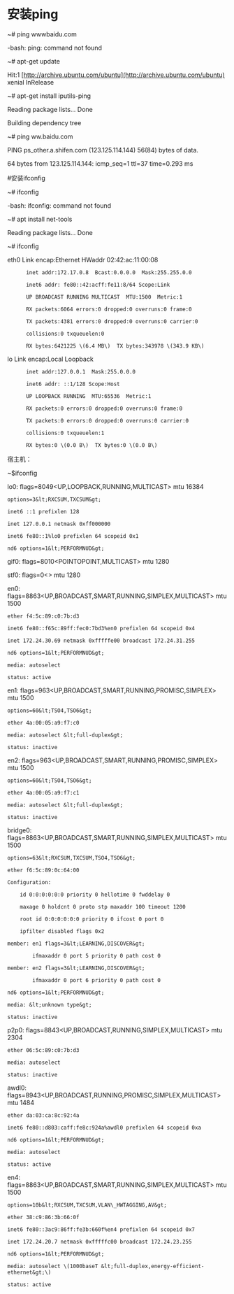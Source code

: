 # 安装ping

~\# ping wwwbaidu.com

-bash: ping: command not found

~\# apt-get update

Hit:1 [http://archive.ubuntu.com/ubuntu](http://archive.ubuntu.com/ubuntu) xenial InRelease

~\# apt-get install iputils-ping

Reading package lists... Done

Building dependency tree

~\# ping ww.baidu.com

PING ps\_other.a.shifen.com \(123.125.114.144\) 56\(84\) bytes of data.

64 bytes from 123.125.114.144: icmp\_seq=1 ttl=37 time=0.293 ms

\#安装ifconfig

~\# ifconfig

-bash: ifconfig: command not found

~\# apt install net-tools

Reading package lists... Done

~\# ifconfig

eth0      Link encap:Ethernet  HWaddr 02:42:ac:11:00:08

```
      inet addr:172.17.0.8  Bcast:0.0.0.0  Mask:255.255.0.0

      inet6 addr: fe80::42:acff:fe11:8/64 Scope:Link

      UP BROADCAST RUNNING MULTICAST  MTU:1500  Metric:1

      RX packets:6064 errors:0 dropped:0 overruns:0 frame:0

      TX packets:4381 errors:0 dropped:0 overruns:0 carrier:0

      collisions:0 txqueuelen:0

      RX bytes:6421225 \(6.4 MB\)  TX bytes:343978 \(343.9 KB\)
```

lo        Link encap:Local Loopback

```
      inet addr:127.0.0.1  Mask:255.0.0.0

      inet6 addr: ::1/128 Scope:Host

      UP LOOPBACK RUNNING  MTU:65536  Metric:1

      RX packets:0 errors:0 dropped:0 overruns:0 frame:0

      TX packets:0 errors:0 dropped:0 overruns:0 carrier:0

      collisions:0 txqueuelen:1

      RX bytes:0 \(0.0 B\)  TX bytes:0 \(0.0 B\)
```

宿主机：

~$ifconfig

lo0: flags=8049&lt;UP,LOOPBACK,RUNNING,MULTICAST&gt; mtu 16384

	options=3&lt;RXCSUM,TXCSUM&gt;

	inet6 ::1 prefixlen 128

	inet 127.0.0.1 netmask 0xff000000

	inet6 fe80::1%lo0 prefixlen 64 scopeid 0x1

	nd6 options=1&lt;PERFORMNUD&gt;

gif0: flags=8010&lt;POINTOPOINT,MULTICAST&gt; mtu 1280

stf0: flags=0&lt;&gt; mtu 1280

en0: flags=8863&lt;UP,BROADCAST,SMART,RUNNING,SIMPLEX,MULTICAST&gt; mtu 1500

	ether f4:5c:89:c0:7b:d3

	inet6 fe80::f65c:89ff:fec0:7bd3%en0 prefixlen 64 scopeid 0x4

	inet 172.24.30.69 netmask 0xfffffe00 broadcast 172.24.31.255

	nd6 options=1&lt;PERFORMNUD&gt;

	media: autoselect

	status: active

en1: flags=963&lt;UP,BROADCAST,SMART,RUNNING,PROMISC,SIMPLEX&gt; mtu 1500

	options=60&lt;TSO4,TSO6&gt;

	ether 4a:00:05:a9:f7:c0

	media: autoselect &lt;full-duplex&gt;

	status: inactive

en2: flags=963&lt;UP,BROADCAST,SMART,RUNNING,PROMISC,SIMPLEX&gt; mtu 1500

	options=60&lt;TSO4,TSO6&gt;

	ether 4a:00:05:a9:f7:c1

	media: autoselect &lt;full-duplex&gt;

	status: inactive

bridge0: flags=8863&lt;UP,BROADCAST,SMART,RUNNING,SIMPLEX,MULTICAST&gt; mtu 1500

	options=63&lt;RXCSUM,TXCSUM,TSO4,TSO6&gt;

	ether f6:5c:89:0c:64:00

	Configuration:

		id 0:0:0:0:0:0 priority 0 hellotime 0 fwddelay 0

		maxage 0 holdcnt 0 proto stp maxaddr 100 timeout 1200

		root id 0:0:0:0:0:0 priority 0 ifcost 0 port 0

		ipfilter disabled flags 0x2

	member: en1 flags=3&lt;LEARNING,DISCOVER&gt;

	        ifmaxaddr 0 port 5 priority 0 path cost 0

	member: en2 flags=3&lt;LEARNING,DISCOVER&gt;

	        ifmaxaddr 0 port 6 priority 0 path cost 0

	nd6 options=1&lt;PERFORMNUD&gt;

	media: &lt;unknown type&gt;

	status: inactive

p2p0: flags=8843&lt;UP,BROADCAST,RUNNING,SIMPLEX,MULTICAST&gt; mtu 2304

	ether 06:5c:89:c0:7b:d3

	media: autoselect

	status: inactive

awdl0: flags=8943&lt;UP,BROADCAST,RUNNING,PROMISC,SIMPLEX,MULTICAST&gt; mtu 1484

	ether da:03:ca:8c:92:4a

	inet6 fe80::d803:caff:fe8c:924a%awdl0 prefixlen 64 scopeid 0xa

	nd6 options=1&lt;PERFORMNUD&gt;

	media: autoselect

	status: active

en4: flags=8863&lt;UP,BROADCAST,SMART,RUNNING,SIMPLEX,MULTICAST&gt; mtu 1500

	options=10b&lt;RXCSUM,TXCSUM,VLAN\_HWTAGGING,AV&gt;

	ether 38:c9:86:3b:66:0f

	inet6 fe80::3ac9:86ff:fe3b:660f%en4 prefixlen 64 scopeid 0x7

	inet 172.24.20.7 netmask 0xfffffc00 broadcast 172.24.23.255

	nd6 options=1&lt;PERFORMNUD&gt;

	media: autoselect \(1000baseT &lt;full-duplex,energy-efficient-ethernet&gt;\)

	status: active



